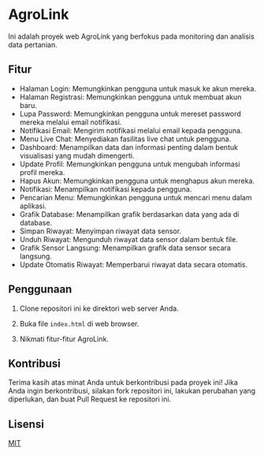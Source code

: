 # AgroLink

Ini adalah proyek web AgroLink yang berfokus pada monitoring dan analisis data pertanian.

## Fitur

- Halaman Login: Memungkinkan pengguna untuk masuk ke akun mereka.
- Halaman Registrasi: Memungkinkan pengguna untuk membuat akun baru.
- Lupa Password: Memungkinkan pengguna untuk mereset password mereka melalui email notifikasi.
- Notifikasi Email: Mengirim notifikasi melalui email kepada pengguna.
- Menu Live Chat: Menyediakan fasilitas live chat untuk pengguna.
- Dashboard: Menampilkan data dan informasi penting dalam bentuk visualisasi yang mudah dimengerti.
- Update Profil: Memungkinkan pengguna untuk mengubah informasi profil mereka.
- Hapus Akun: Memungkinkan pengguna untuk menghapus akun mereka.
- Notifikasi: Menampilkan notifikasi kepada pengguna.
- Pencarian Menu: Memungkinkan pengguna untuk mencari menu dalam aplikasi.
- Grafik Database: Menampilkan grafik berdasarkan data yang ada di database.
- Simpan Riwayat: Menyimpan riwayat data sensor.
- Unduh Riwayat: Mengunduh riwayat data sensor dalam bentuk file.
- Grafik Sensor Langsung: Menampilkan grafik data sensor secara langsung.
- Update Otomatis Riwayat: Memperbarui riwayat data secara otomatis.

## Penggunaan

1. Clone repositori ini ke direktori web server Anda.

2. Buka file `index.html` di web browser.

3. Nikmati fitur-fitur AgroLink.

## Kontribusi

Terima kasih atas minat Anda untuk berkontribusi pada proyek ini! Jika Anda ingin berkontribusi, silakan fork repositori ini, lakukan perubahan yang diperlukan, dan buat Pull Request ke repositori ini.

## Lisensi

[MIT](https://opensource.org/licenses/MIT)
